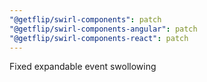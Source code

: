 ```yaml
---
"@getflip/swirl-components": patch
"@getflip/swirl-components-angular": patch
"@getflip/swirl-components-react": patch
---
```


Fixed expandable event swollowing

